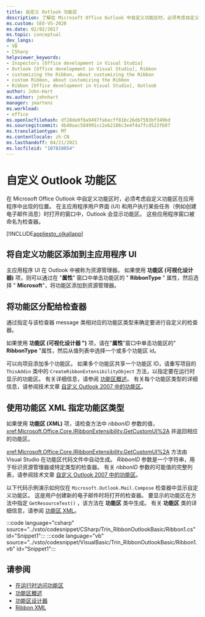 ```yaml
---
title: 自定义 Outlook 功能区
description: 了解在 Microsoft Office Outlook 中自定义功能区时，必须考虑自定义功能区在应用程序中将出现的位置。
ms.custom: SEO-VS-2020
ms.date: 02/02/2017
ms.topic: conceptual
dev_langs:
- VB
- CSharp
helpviewer_keywords:
- Inspectors [Office development in Visual Studio]
- Outlook [Office development in Visual Studio], Ribbon
- customizing the Ribbon, about customizing the Ribbon
- custom Ribbon, about customizing the Ribbon
- Ribbon [Office development in Visual Studio], Outlook
author: John-Hart
ms.author: johnhart
manager: jmartens
ms.workload:
- office
ms.openlocfilehash: df28de0f8a9497fabecff816c26db7593bf349bd
ms.sourcegitcommit: 4b40aac584991cc2eb2186c3e4f4a7fcd522f607
ms.translationtype: MT
ms.contentlocale: zh-CN
ms.lasthandoff: 04/21/2021
ms.locfileid: "107828054"
---
```

# <a name="customize-a-ribbon-for-outlook"></a>自定义 Outlook 功能区
  在 Microsoft Office Outlook 中自定义功能区时，必须考虑自定义功能区在应用程序中出现的位置。 在主应用程序用户界面 (UI) 和用户执行某些任务（例如创建电子邮件消息）时打开的窗口中，Outlook 会显示功能区。 这些应用程序窗口被命名为检查器。

 [!INCLUDE[appliesto_olkallapp](../vsto/includes/appliesto-olkallapp-md.md)]

## <a name="add-a-custom-ribbon-to-the-main-application-ui"></a>将自定义功能区添加到主应用程序 UI
 主应用程序 UI 在 Outlook 中被称为资源管理器。 如果使用 **功能区 (可视化设计器)** 项，则可以通过在 "**属性**" 窗口中单击功能区的 " **RibbonType** " 属性，然后选择 " **Microsoft**"，将功能区添加到资源管理器。

## <a name="assign-a-ribbon-to-an-inspector"></a>将功能区分配给检查器
 通过指定与该检查器 message 类相对应的功能区类型来确定要进行自定义的检查器。

 如果使用 **功能区 (可视化设计器 ")** 项，请在"**属性**"窗口中单击功能区的" **RibbonType** "属性，然后从值列表中选择一个或多个功能区 id。

 可以向项目添加多个功能区。 如果多个功能区共享一个功能区 ID，请重写项目的 `ThisAddin` 类中的 `CreateRibbonExtensibilityObject` 方法，以指定要在运行时显示的功能区。 有关详细信息，请参阅 [功能区概述](../vsto/ribbon-overview.md)。 有关每个功能区类型的详细信息，请参阅技术文章 [自定义 Outlook 2007 中的功能区](/previous-versions/office/developer/office-2007/bb226712(v=office.12))。

## <a name="specify-the-ribbon-type-by-using-ribbon-xml"></a>使用功能区 XML 指定功能区类型
 如果使用 **功能区 (XML)** 项，请检查方法中 *ribbonID* 参数的值， <xref:Microsoft.Office.Core.IRibbonExtensibility.GetCustomUI%2A> 并返回相应的功能区。

 <xref:Microsoft.Office.Core.IRibbonExtensibility.GetCustomUI%2A> 方法由 Visual Studio 在功能区代码文件中自动生成。 *RibbonID* 参数是一个字符串，用于标识资源管理器或特定类型的检查器。 有关 *ribbonID* 参数的可能值的完整列表，请参阅技术文章 [自定义 Outlook 2007 中的功能区](/previous-versions/office/developer/office-2007/bb226712(v=office.12))。

 以下代码示例演示如何仅在 `Microsoft.Outlook.Mail.Compose` 检查器中显示自定义功能区。 这是用户创建新的电子邮件时将打开的检查器。 要显示的功能区在方法中指定 `GetResourceText()` ，该方法在 **功能区** 类中生成。 有关 **功能区** 类的详细信息，请参阅 [功能区 XML](../vsto/ribbon-xml.md)。

 :::code language="csharp" source="../vsto/codesnippet/CSharp/Trin_RibbonOutlookBasic/Ribbon1.cs" id="Snippet1":::
 :::code language="vb" source="../vsto/codesnippet/VisualBasic/Trin_RibbonOutlookBasic/Ribbon1.vb" id="Snippet1":::

## <a name="see-also"></a>请参阅
- [在运行时访问功能区](../vsto/accessing-the-ribbon-at-run-time.md)
- [功能区概述](../vsto/ribbon-overview.md)
- [功能区设计器](../vsto/ribbon-designer.md)
- [Ribbon XML](../vsto/ribbon-xml.md)
